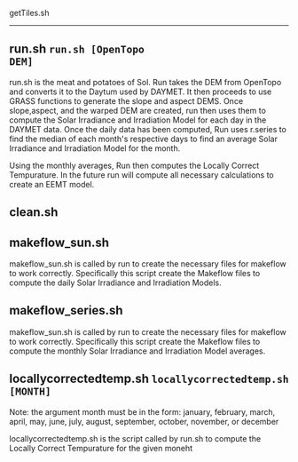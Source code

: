 getTiles.sh

----------
run.sh <code>run.sh [OpenTopo DEM]</code>
-----------
<p>run.sh is the meat and potatoes of Sol. Run takes the DEM from OpenTopo and converts it to the Daytum used by DAYMET.  It then proceeds to use GRASS functions to generate the slope and aspect DEMS.  Once slope,aspect, and the warped DEM are created, run then uses them to compute the Solar Irradiance and Irradiation Model for each day in the DAYMET data.  Once the daily data has been computed, Run uses r.series to find the median of each month's respective days to find an average Solar Irradiance and Irradiation Model for the month.</p>
<p>Using the monthly averages, Run then computes the Locally Correct Tempurature.  In the future run will compute all necessary calculations to create an EEMT model.</p>

clean.sh
----------
makeflow_sun.sh
---------------
<p>makeflow_sun.sh is called by run to create the necessary files for makeflow to work correctly.  Specifically this script create the Makeflow files to compute the daily Solar Irradiance and Irradiation Models.</p>

makeflow_series.sh
------------------
<p>makeflow_sun.sh is called by run to create the necessary files for makeflow to work correctly.  Specifically this script create the Makeflow files to compute the monthly Solar Irradiance and Irradiation Model averages.</p>

locallycorrectedtemp.sh <code>locallycorrectedtemp.sh [MONTH]</code>
-----------------------
<p>Note: the argument month must be in the form: january, february, march, april, may, june, july, august, september, october, november, or december</p>
<p>locallycorrectedtemp.sh is the script called by run.sh to compute the Locally Correct Tempurature for the given moneht</p>
